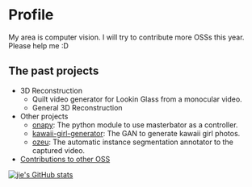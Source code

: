 # Profile
My area is computer vision.
I will try to contribute more OSSs this year.
Please help me :D

## The past projects
  * 3D Reconstruction
    * Quilt video generator for Lookin Glass from a monocular video.
    * General 3D Reconstruction
* Other projects
  * [onapy](https://github.com/xiong-jie-y/onapy): The python module to use masterbator as a controller.
  * [kawaii-girl-generator](https://github.com/xiong-jie-y/kawaii_girl_generator): The GAN to generate kawaii girl photos.
  * [ozeu](https://github.com/xiong-jie-y/ozeu): The automatic instance segmentation annotator to the captured video.
* [Contributions to other OSS](https://github.com/xiong-jie-y/xiong-jie-y/blob/master/contributions.md)

[![jie's GitHub stats](https://github-readme-stats.vercel.app/api?username=xiong-jie-y)](https://github.com/anuraghazra/github-readme-stats)
